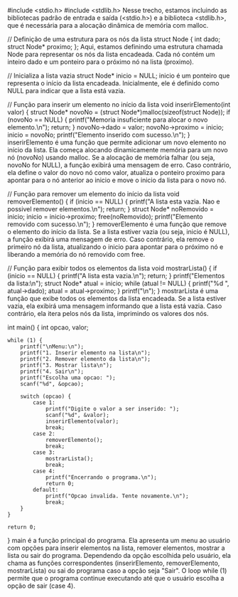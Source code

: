 #include <stdio.h>
#include <stdlib.h>
Nesse trecho, estamos incluindo as bibliotecas padrão de entrada e saída (<stdio.h>) e a biblioteca <stdlib.h>, que é necessária para a alocação dinâmica de memória com malloc.

// Definição de uma estrutura para os nós da lista
struct Node {
    int dado;
    struct Node* proximo;
};
Aqui, estamos definindo uma estrutura chamada Node para representar os nós da lista encadeada. Cada nó contém um inteiro dado e um ponteiro para o próximo nó na lista (proximo).

// Inicializa a lista vazia
struct Node* inicio = NULL;
inicio é um ponteiro que representa o início da lista encadeada. Inicialmente, ele é definido como NULL para indicar que a lista está vazia.

// Função para inserir um elemento no início da lista
void inserirElemento(int valor) {
    struct Node* novoNo = (struct Node*)malloc(sizeof(struct Node));
    if (novoNo == NULL) {
        printf("Memoria insuficiente para alocar o novo elemento.\n");
        return;
    }
    novoNo->dado = valor;
    novoNo->proximo = inicio;
    inicio = novoNo;
    printf("Elemento inserido com sucesso.\n");
}
inserirElemento é uma função que permite adicionar um novo elemento no início da lista. Ela começa alocando dinamicamente memória para um novo nó (novoNo) usando malloc. Se a alocação de memória falhar (ou seja, novoNo for NULL), a função exibirá uma mensagem de erro. Caso contrário, ela define o valor do novo nó como valor, atualiza o ponteiro proximo para apontar para o nó anterior ao inicio e move o inicio da lista para o novo nó.

// Função para remover um elemento do início da lista
void removerElemento() {
    if (inicio == NULL) {
        printf("A lista esta vazia. Nao e possivel remover elementos.\n");
        return;
    }
    struct Node* noRemovido = inicio;
    inicio = inicio->proximo;
    free(noRemovido);
    printf("Elemento removido com sucesso.\n");
}
removerElemento é uma função que remove o elemento do início da lista. Se a lista estiver vazia (ou seja, inicio é NULL), a função exibirá uma mensagem de erro. Caso contrário, ela remove o primeiro nó da lista, atualizando o inicio para apontar para o próximo nó e liberando a memória do nó removido com free.

// Função para exibir todos os elementos da lista
void mostrarLista() {
    if (inicio == NULL) {
        printf("A lista esta vazia.\n");
        return;
    }
    printf("Elementos da lista:\n");
    struct Node* atual = inicio;
    while (atual != NULL) {
        printf("%d ", atual->dado);
        atual = atual->proximo;
    }
    printf("\n");
}
mostrarLista é uma função que exibe todos os elementos da lista encadeada. Se a lista estiver vazia, ela exibirá uma mensagem informando que a lista está vazia. Caso contrário, ela itera pelos nós da lista, imprimindo os valores dos nós.

int main() {
    int opcao, valor;

    while (1) {
        printf("\nMenu:\n");
        printf("1. Inserir elemento na lista\n");
        printf("2. Remover elemento da lista\n");
        printf("3. Mostrar lista\n");
        printf("4. Sair\n");
        printf("Escolha uma opcao: ");
        scanf("%d", &opcao);

        switch (opcao) {
            case 1:
                printf("Digite o valor a ser inserido: ");
                scanf("%d", &valor);
                inserirElemento(valor);
                break;
            case 2:
                removerElemento();
                break;
            case 3:
                mostrarLista();
                break;
            case 4:
                printf("Encerrando o programa.\n");
                return 0;
            default:
                printf("Opcao invalida. Tente novamente.\n");
                break;
        }
    }

    return 0;
}
main é a função principal do programa. Ela apresenta um menu ao usuário com opções para inserir elementos na lista, remover elementos, mostrar a lista ou sair do programa. Dependendo da opção escolhida pelo usuário, ela chama as funções correspondentes (inserirElemento, removerElemento, mostrarLista) ou sai do programa caso a opção seja "Sair". O loop while (1) permite que o programa continue executando até que o usuário escolha a opção de sair (case 4).